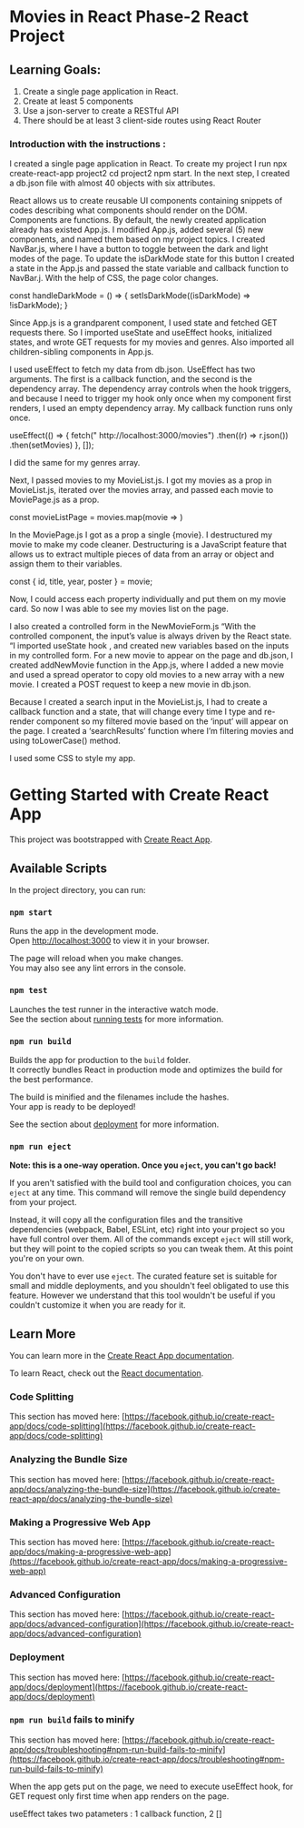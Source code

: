 # Movies in React Phase-2 React Project 

## Learning Goals:

1.	Create a single page application in React. 
2.	Create at least 5 components
3.	Use a json-server to create a RESTful API
4.	There should be at least 3 client-side routes using React Router

### Introduction with the instructions :
I created a single page application in React. To create my project I run npx create-react-app project2
cd project2
npm start.
In the next step, I created a db.json file with almost 40 objects with six attributes.

React allows us to create reusable UI components containing snippets of codes describing what components should render on the DOM. Components are functions. By default, the newly created application already has existed App.js. I modified App.js, added several (5) new components, and named them based on my project topics. 
I created NavBar.js, where I have a button to toggle between the dark and light modes of the page. To update the isDarkMode state for this button I created a state in the App.js and passed the state variable and callback function to NavBar.j. With the help of CSS, the page color changes. 

  const handleDarkMode = () => {
    setIsDarkMode((isDarkMode) => !isDarkMode);
  }

<NavBar isDarkMode={isDarkMode} handleDarkMode={handleDarkMode} />


Since App.js is a grandparent component, I used state and fetched GET requests there. So I imported useState and useEffect hooks, initialized states, and wrote GET requests for my movies and genres. 
Also imported all children-sibling components in App.js.


I used useEffect to fetch my data from db.json. UseEffect has two arguments. The first is a callback function, and the second is the dependency array. The dependency array controls when the hook triggers, and because I need to trigger my hook only once when my component first renders, I used an empty dependency array. My callback function runs only once. 

 useEffect(() => {
    fetch(" http://localhost:3000/movies")
      .then((r) => r.json())
      .then(setMovies)
  }, []);

 I did the same for my genres array.

Next, I passed movies to my MovieList.js. I got my movies as a prop in MovieList.js, iterated over the movies array, and passed each movie to MoviePage.js as a prop. 

const movieListPage = movies.map(movie =>
	<MoviePage movie={movie} key={movie.id} />
)


In the MoviePage.js I got as a prop a single {movie}. I destructured my movie to make my code cleaner. Destructuring is a JavaScript feature that allows us to extract multiple pieces of data from an array or object and assign them to their variables.

const { id, title, year, poster } = movie;

Now, I could access each property individually and put them on my movie card.
So now I was able to see my movies list on the page. 

I also created a controlled form in the NewMovieForm.js 
“With the controlled component, the input’s value is always driven by the React state. “I imported useState hook , and created new variables based on the inputs in my controlled form. For a new movie to appear on the page and db.json, I created addNewMovie function in the App.js, where I added a new movie and used a spread operator to copy old movies to a new array with a new movie. I created a POST request to keep a new movie in db.json.
 
Because I created a search input in the MovieList.js, I had to create a callback function and a state, that will change every time I type and re-render component so my filtered movie based on the ‘input’ will appear on the page. I created a ‘searchResults’ function where I’m filtering movies and using toLowerCase() method. 



I used some CSS to style my app.











# Getting Started with Create React App

This project was bootstrapped with [Create React App](https://github.com/facebook/create-react-app).

## Available Scripts

In the project directory, you can run:

### `npm start`

Runs the app in the development mode.\
Open [http://localhost:3000](http://localhost:3000) to view it in your browser.

The page will reload when you make changes.\
You may also see any lint errors in the console.

### `npm test`

Launches the test runner in the interactive watch mode.\
See the section about [running tests](https://facebook.github.io/create-react-app/docs/running-tests) for more information.

### `npm run build`

Builds the app for production to the `build` folder.\
It correctly bundles React in production mode and optimizes the build for the best performance.

The build is minified and the filenames include the hashes.\
Your app is ready to be deployed!

See the section about [deployment](https://facebook.github.io/create-react-app/docs/deployment) for more information.

### `npm run eject`

**Note: this is a one-way operation. Once you `eject`, you can't go back!**

If you aren't satisfied with the build tool and configuration choices, you can `eject` at any time. This command will remove the single build dependency from your project.

Instead, it will copy all the configuration files and the transitive dependencies (webpack, Babel, ESLint, etc) right into your project so you have full control over them. All of the commands except `eject` will still work, but they will point to the copied scripts so you can tweak them. At this point you're on your own.

You don't have to ever use `eject`. The curated feature set is suitable for small and middle deployments, and you shouldn't feel obligated to use this feature. However we understand that this tool wouldn't be useful if you couldn't customize it when you are ready for it.

## Learn More

You can learn more in the [Create React App documentation](https://facebook.github.io/create-react-app/docs/getting-started).

To learn React, check out the [React documentation](https://reactjs.org/).

### Code Splitting

This section has moved here: [https://facebook.github.io/create-react-app/docs/code-splitting](https://facebook.github.io/create-react-app/docs/code-splitting)

### Analyzing the Bundle Size

This section has moved here: [https://facebook.github.io/create-react-app/docs/analyzing-the-bundle-size](https://facebook.github.io/create-react-app/docs/analyzing-the-bundle-size)

### Making a Progressive Web App

This section has moved here: [https://facebook.github.io/create-react-app/docs/making-a-progressive-web-app](https://facebook.github.io/create-react-app/docs/making-a-progressive-web-app)

### Advanced Configuration

This section has moved here: [https://facebook.github.io/create-react-app/docs/advanced-configuration](https://facebook.github.io/create-react-app/docs/advanced-configuration)

### Deployment

This section has moved here: [https://facebook.github.io/create-react-app/docs/deployment](https://facebook.github.io/create-react-app/docs/deployment)

### `npm run build` fails to minify

This section has moved here: [https://facebook.github.io/create-react-app/docs/troubleshooting#npm-run-build-fails-to-minify](https://facebook.github.io/create-react-app/docs/troubleshooting#npm-run-build-fails-to-minify)




When the app gets put on the page, we need to execute useEffect hook, for GET request only first time when app renders on the page. 

useEffect takes two patameters : 1 callback function, 2 [] 

